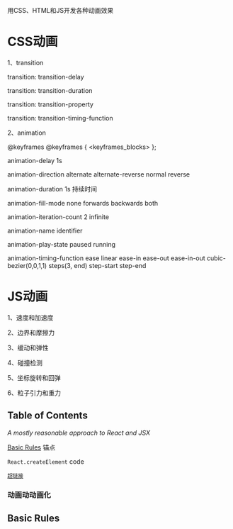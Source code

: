 用CSS、HTML和JS开发各种动画效果

# CSS动画
1、transition

   transition: transition-delay
   
   transition: transition-duration
   
   transition: transition-property
   
   transition: transition-timing-function
   
2、animation

   @keyframes
   @keyframes <identifier> { <keyframes_blocks> };
   
   animation-delay  1s 
   
   animation-direction  alternate  alternate-reverse  normal  reverse
   
   animation-duration  1s 持续时间
   
   animation-fill-mode  none  forwards  backwards  both
   
   animation-iteration-count  2  infinite
   
   animation-name  identifier
   
   animation-play-state  paused  running
   
   animation-timing-function  ease  linear  ease-in  ease-out  ease-in-out  cubic-bezier(0,0,1,1)  steps(3, end)  step-start  step-end


# JS动画
1、速度和加速度

2、边界和摩擦力

3、缓动和弹性

4、碰撞检测

5、坐标旋转和回弹

6、粒子引力和重力




## Table of Contents

*A mostly reasonable approach to React and JSX*

[Basic Rules](#basic-rules) 锚点

`React.createElement` code

[`超链接`](http://youku.com/)




### 动画动动画化











## Basic Rules
